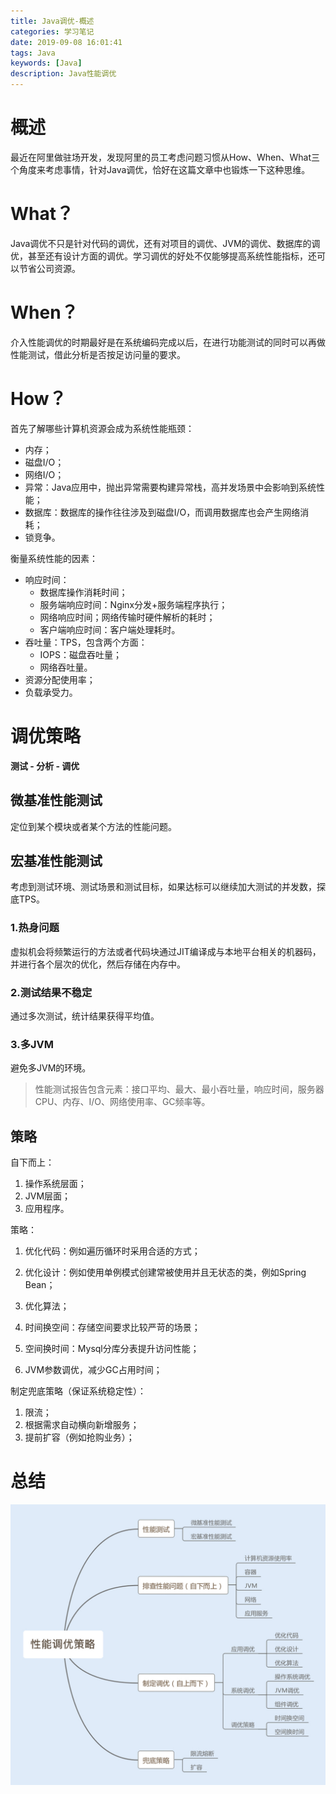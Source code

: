 ```yaml
---
title: Java调优-概述
categories: 学习笔记
date: 2019-09-08 16:01:41
tags: Java
keywords: [Java]
description: Java性能调优
---
```


# 概述

最近在阿里做驻场开发，发现阿里的员工考虑问题习惯从How、When、What三个角度来考虑事情，针对Java调优，恰好在这篇文章中也锻炼一下这种思维。



# What？

Java调优不只是针对代码的调优，还有对项目的调优、JVM的调优、数据库的调优，甚至还有设计方面的调优。学习调优的好处不仅能够提高系统性能指标，还可以节省公司资源。



# When？

介入性能调优的时期最好是在系统编码完成以后，在进行功能测试的同时可以再做性能测试，借此分析是否按足访问量的要求。



# How？

首先了解哪些计算机资源会成为系统性能瓶颈：

* 内存；
* 磁盘I/O；
* 网络I/O；
* 异常：Java应用中，抛出异常需要构建异常栈，高并发场景中会影响到系统性能；
* 数据库：数据库的操作往往涉及到磁盘I/O，而调用数据库也会产生网络消耗；
* 锁竞争。

衡量系统性能的因素：

* 响应时间：
  * 数据库操作消耗时间；
  * 服务端响应时间：Nginx分发+服务端程序执行；
  * 网络响应时间；网络传输时硬件解析的耗时；
  * 客户端响应时间：客户端处理耗时。
* 吞吐量：TPS，包含两个方面：
  * IOPS：磁盘吞吐量；
  * 网络吞吐量。
* 资源分配使用率；
* 负载承受力。

# 调优策略

**测试 - 分析 - 调优**

## 微基准性能测试

定位到某个模块或者某个方法的性能问题。

## 宏基准性能测试

考虑到测试环境、测试场景和测试目标，如果达标可以继续加大测试的并发数，探底TPS。

### 1.热身问题

虚拟机会将频繁运行的方法或者代码块通过JIT编译成与本地平台相关的机器码，并进行各个层次的优化，然后存储在内存中。

### 2.测试结果不稳定

通过多次测试，统计结果获得平均值。

### 3.多JVM

避免多JVM的环境。

> 性能测试报告包含元素：接口平均、最大、最小吞吐量，响应时间，服务器CPU、内存、I/O、网络使用率、GC频率等。

## 策略

自下而上：

1. 操作系统层面；
2. JVM层面；
3. 应用程序。

策略：

1. 优化代码：例如遍历循环时采用合适的方式；

2. 优化设计：例如使用单例模式创建常被使用并且无状态的类，例如Spring Bean；

3. 优化算法；
4. 时间换空间：存储空间要求比较严苛的场景；
5. 空间换时间：Mysql分库分表提升访问性能；
6. JVM参数调优，减少GC占用时间；

制定兜底策略（保证系统稳定性）：

1. 限流；
2. 根据需求自动横向新增服务；
3. 提前扩容（例如抢购业务）；

# 总结

![Java调优-概述/brain-picture.jpg](Java调优-概述/brain-picture.jpg)

